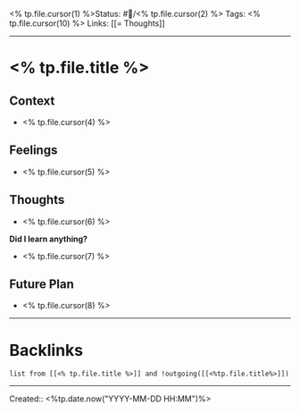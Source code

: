 <% tp.file.cursor(1) %>Status: #💭/<% tp.file.cursor(2) %>
Tags: <% tp.file.cursor(10) %>
Links: [[= Thoughts]]
___
# <% tp.file.title %>
## Context
- <% tp.file.cursor(4) %>

## Feelings
 - <% tp.file.cursor(5) %>

## Thoughts
- <% tp.file.cursor(6) %>

**Did I learn anything?**
- <% tp.file.cursor(7) %>
## Future Plan
- <% tp.file.cursor(8) %>
___
# Backlinks
```dataview
list from [[<% tp.file.title %>]] and !outgoing([[<%tp.file.title%>]])
```
___
Created::  <%tp.date.now("YYYY-MM-DD HH:MM")%>
